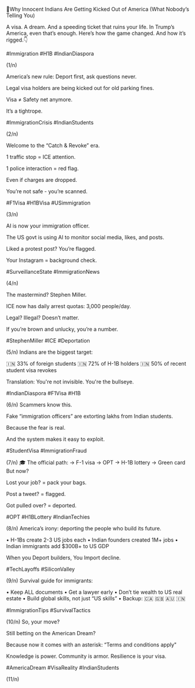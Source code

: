 🧵Why Innocent Indians Are Getting Kicked Out of America (What Nobody’s Telling You)

A visa. A dream.
And a speeding ticket that ruins your life.
In Trump’s America, even that’s enough.
Here’s how the game changed.
And how it’s rigged.👇

#Immigration #H1B #IndianDiaspora

(1/n)

America’s new rule:
Deport first, ask questions never.

Legal visa holders are being kicked out for old parking fines.

Visa ≠ Safety net anymore.

It’s a tightrope.

#ImmigrationCrisis #IndianStudents

(2/n)

Welcome to the “Catch & Revoke” era.

1 traffic stop = ICE attention.

1 police interaction = red flag.

Even if charges are dropped.

You’re not safe - you’re scanned.

#F1Visa #H1BVisa #USimmigration 

(3/n)

AI is now your immigration officer.

The US govt is using AI to monitor social media, likes, and posts.

Liked a protest post? You’re flagged.

Your Instagram = background check.

#SurveillanceState #ImmigrationNews

(4/n)

The mastermind? Stephen Miller.

ICE now has daily arrest quotas:
3,000 people/day.

Legal? Illegal? Doesn’t matter.

If you’re brown and unlucky, you’re a number.

#StephenMiller #ICE #Deportation

(5/n)
Indians are the biggest target:

🇮🇳 33% of foreign students
🇮🇳 72% of H-1B holders
🇮🇳 50% of recent student visa revokes

Translation: You're not invisible. You're the bullseye.

#IndianDiaspora #F1Visa #H1B

(6/n)
Scammers know this.

Fake “immigration officers” are extorting lakhs from Indian students.

Because the fear is real.

And the system makes it easy to exploit.

#StudentVisa #ImmigrationFraud

(7/n)
🎓 The official path:
→ F-1 visa
→ OPT
→ H-1B lottery
→ Green card
But now?

Lost your job? = pack your bags.

Post a tweet? = flagged.

Got pulled over? = deported.

#OPT #H1BLottery #IndianTechies

(8/n)
America’s irony: deporting the people who build its future.

• H-1Bs create 2-3 US jobs each
• Indian founders created 1M+ jobs
• Indian immigrants add $300B+ to US GDP

When you Deport builders, You Import decline.

#TechLayoffs #SiliconValley

(9/n)
Survival guide for immigrants:

• Keep ALL documents
• Get a lawyer early
• Don’t tie wealth to US real estate
• Build global skills, not just “US skills”
• Backup: 🇨🇦 🇬🇧 🇦🇺 🇮🇳

#ImmigrationTips #SurvivalTactics

(10/n)
So, your move?

Still betting on the American Dream?

Because now it comes with an asterisk:
“Terms and conditions apply"

Knowledge is power.
Community is armor.
Resilience is your visa.

#AmericaDream #VisaReality #IndianStudents

(11/n)
